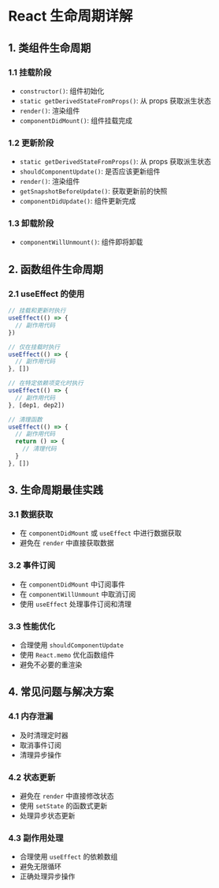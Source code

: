 # React 生命周期详解

## 1. 类组件生命周期

### 1.1 挂载阶段

- `constructor()`: 组件初始化
- `static getDerivedStateFromProps()`: 从 props 获取派生状态
- `render()`: 渲染组件
- `componentDidMount()`: 组件挂载完成

### 1.2 更新阶段

- `static getDerivedStateFromProps()`: 从 props 获取派生状态
- `shouldComponentUpdate()`: 是否应该更新组件
- `render()`: 渲染组件
- `getSnapshotBeforeUpdate()`: 获取更新前的快照
- `componentDidUpdate()`: 组件更新完成

### 1.3 卸载阶段

- `componentWillUnmount()`: 组件即将卸载

## 2. 函数组件生命周期

### 2.1 useEffect 的使用

```jsx
// 挂载和更新时执行
useEffect(() => {
  // 副作用代码
})

// 仅在挂载时执行
useEffect(() => {
  // 副作用代码
}, [])

// 在特定依赖项变化时执行
useEffect(() => {
  // 副作用代码
}, [dep1, dep2])

// 清理函数
useEffect(() => {
  // 副作用代码
  return () => {
    // 清理代码
  }
}, [])
```

## 3. 生命周期最佳实践

### 3.1 数据获取

- 在 `componentDidMount` 或 `useEffect` 中进行数据获取
- 避免在 `render` 中直接获取数据

### 3.2 事件订阅

- 在 `componentDidMount` 中订阅事件
- 在 `componentWillUnmount` 中取消订阅
- 使用 `useEffect` 处理事件订阅和清理

### 3.3 性能优化

- 合理使用 `shouldComponentUpdate`
- 使用 `React.memo` 优化函数组件
- 避免不必要的重渲染

## 4. 常见问题与解决方案

### 4.1 内存泄漏

- 及时清理定时器
- 取消事件订阅
- 清理异步操作

### 4.2 状态更新

- 避免在 `render` 中直接修改状态
- 使用 `setState` 的函数式更新
- 处理异步状态更新

### 4.3 副作用处理

- 合理使用 `useEffect` 的依赖数组
- 避免无限循环
- 正确处理异步操作
